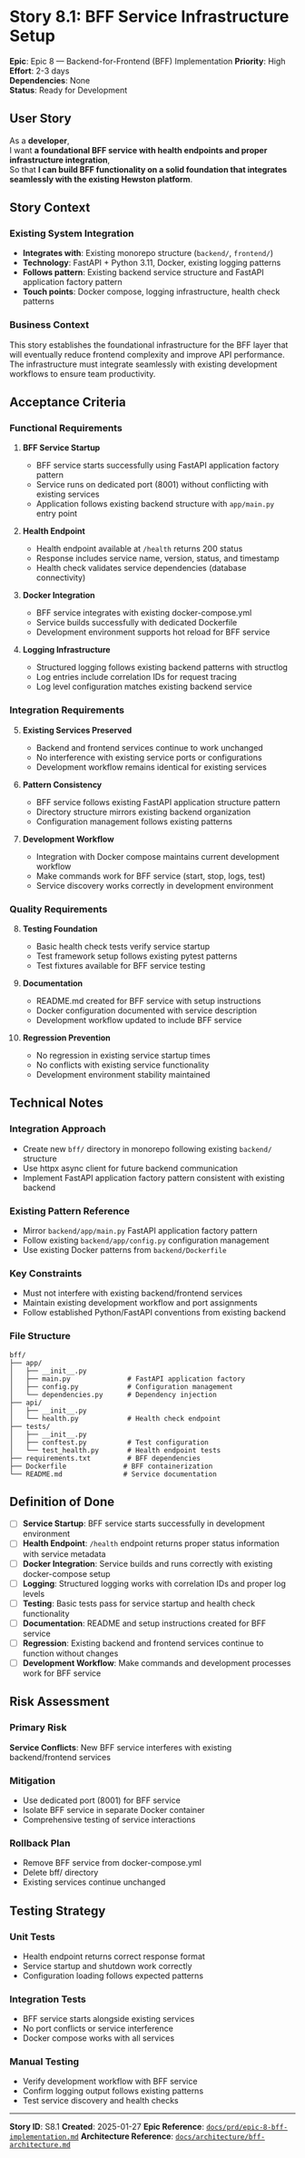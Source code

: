# Story 8.1: BFF Service Infrastructure Setup

**Epic**: Epic 8 — Backend-for-Frontend (BFF) Implementation
**Priority**: High  
**Effort**: 2-3 days  
**Dependencies**: None  
**Status**: Ready for Development

## User Story

As a **developer**,  
I want **a foundational BFF service with health endpoints and proper infrastructure integration**,  
So that **I can build BFF functionality on a solid foundation that integrates seamlessly with the existing Hewston platform**.

## Story Context

### Existing System Integration

- **Integrates with**: Existing monorepo structure (`backend/`, `frontend/`)
- **Technology**: FastAPI + Python 3.11, Docker, existing logging patterns
- **Follows pattern**: Existing backend service structure and FastAPI application factory pattern
- **Touch points**: Docker compose, logging infrastructure, health check patterns

### Business Context

This story establishes the foundational infrastructure for the BFF layer that will eventually reduce frontend complexity and improve API performance. The infrastructure must integrate seamlessly with existing development workflows to ensure team productivity.

## Acceptance Criteria

### Functional Requirements

1. **BFF Service Startup**
   - BFF service starts successfully using FastAPI application factory pattern
   - Service runs on dedicated port (8001) without conflicting with existing services
   - Application follows existing backend structure with `app/main.py` entry point

2. **Health Endpoint**
   - Health endpoint available at `/health` returns 200 status
   - Response includes service name, version, status, and timestamp
   - Health check validates service dependencies (database connectivity)

3. **Docker Integration**
   - BFF service integrates with existing docker-compose.yml
   - Service builds successfully with dedicated Dockerfile
   - Development environment supports hot reload for BFF service

4. **Logging Infrastructure**
   - Structured logging follows existing backend patterns with structlog
   - Log entries include correlation IDs for request tracing
   - Log level configuration matches existing backend service

### Integration Requirements

5. **Existing Services Preserved**
   - Backend and frontend services continue to work unchanged
   - No interference with existing service ports or configurations
   - Development workflow remains identical for existing services

6. **Pattern Consistency**
   - BFF service follows existing FastAPI application structure pattern
   - Directory structure mirrors existing backend organization
   - Configuration management follows existing patterns

7. **Development Workflow**
   - Integration with Docker compose maintains current development workflow
   - Make commands work for BFF service (start, stop, logs, test)
   - Service discovery works correctly in development environment

### Quality Requirements

8. **Testing Foundation**
   - Basic health check tests verify service startup
   - Test framework setup follows existing pytest patterns
   - Test fixtures available for BFF service testing

9. **Documentation**
   - README.md created for BFF service with setup instructions
   - Docker configuration documented with service description
   - Development workflow updated to include BFF service

10. **Regression Prevention**
    - No regression in existing service startup times
    - No conflicts with existing service functionality
    - Development environment stability maintained

## Technical Notes

### Integration Approach
- Create new `bff/` directory in monorepo following existing `backend/` structure
- Use httpx async client for future backend communication
- Implement FastAPI application factory pattern consistent with existing backend

### Existing Pattern Reference
- Mirror `backend/app/main.py` FastAPI application factory pattern
- Follow existing `backend/app/config.py` configuration management
- Use existing Docker patterns from `backend/Dockerfile`

### Key Constraints
- Must not interfere with existing backend/frontend services
- Maintain existing development workflow and port assignments
- Follow established Python/FastAPI conventions from existing backend

### File Structure
```
bff/
├── app/
│   ├── __init__.py
│   ├── main.py              # FastAPI application factory
│   ├── config.py            # Configuration management
│   └── dependencies.py      # Dependency injection
├── api/
│   ├── __init__.py
│   └── health.py            # Health check endpoint
├── tests/
│   ├── __init__.py
│   ├── conftest.py          # Test configuration
│   └── test_health.py       # Health endpoint tests
├── requirements.txt         # BFF dependencies
├── Dockerfile              # BFF containerization
└── README.md               # Service documentation
```

## Definition of Done

- [ ] **Service Startup**: BFF service starts successfully in development environment
- [ ] **Health Endpoint**: `/health` endpoint returns proper status information with service metadata
- [ ] **Docker Integration**: Service builds and runs correctly with existing docker-compose setup
- [ ] **Logging**: Structured logging works with correlation IDs and proper log levels
- [ ] **Testing**: Basic tests pass for service startup and health check functionality
- [ ] **Documentation**: README and setup instructions created for BFF service
- [ ] **Regression**: Existing backend and frontend services continue to function without changes
- [ ] **Development Workflow**: Make commands and development processes work for BFF service

## Risk Assessment

### Primary Risk
**Service Conflicts**: New BFF service interferes with existing backend/frontend services

### Mitigation
- Use dedicated port (8001) for BFF service
- Isolate BFF service in separate Docker container
- Comprehensive testing of service interactions

### Rollback Plan
- Remove BFF service from docker-compose.yml
- Delete bff/ directory
- Existing services continue unchanged

## Testing Strategy

### Unit Tests
- Health endpoint returns correct response format
- Service startup and shutdown work correctly
- Configuration loading follows expected patterns

### Integration Tests
- BFF service starts alongside existing services
- No port conflicts or service interference
- Docker compose works with all services

### Manual Testing
- Verify development workflow with BFF service
- Confirm logging output follows existing patterns
- Test service discovery and health checks

---

**Story ID**: S8.1
**Created**: 2025-01-27
**Epic Reference**: [`docs/prd/epic-8-bff-implementation.md`](../prd/epic-8-bff-implementation.md)
**Architecture Reference**: [`docs/architecture/bff-architecture.md`](../architecture/bff-architecture.md)
